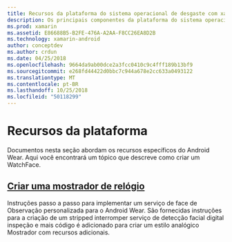 ```yaml
---
title: Recursos da plataforma do sistema operacional de desgaste com xamarin. Android
description: Os principais componentes da plataforma do sistema operacional de desgaste
ms.prod: xamarin
ms.assetid: E86688B5-B2FE-476A-A2AA-F8CC26EA8D2B
ms.technology: xamarin-android
author: conceptdev
ms.author: crdun
ms.date: 04/25/2018
ms.openlocfilehash: 9664da9ab00dce2a3fcc0410c9c4fff189b13bf9
ms.sourcegitcommit: e268fd44422d0bbc7c944a678e2cc633a0493122
ms.translationtype: MT
ms.contentlocale: pt-BR
ms.lasthandoff: 10/25/2018
ms.locfileid: "50118299"
---
```

# <a name="platform-features"></a>Recursos da plataforma

Documentos nesta seção abordam os recursos específicos do Android Wear. Aqui você encontrará um tópico que descreve como criar um WatchFace.
 
##  <a name="creating-a-watch-faceandroidwearplatformcreating-a-watchfacemd"></a>[Criar uma mostrador de relógio](~/android/wear/platform/creating-a-watchface.md)

Instruções passo a passo para implementar um serviço de face de Observação personalizada para o Android Wear. São fornecidas instruções para a criação de um stripped interromper serviço de detecção facial digital inspeção e mais código é adicionado para criar um estilo analógico Mostrador com recursos adicionais.
